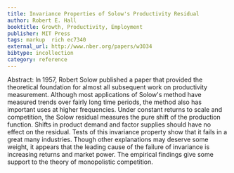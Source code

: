 ```yaml
---
title: Invariance Properties of Solow's Productivity Residual
author: Robert E. Hall
booktitle: Growth, Productivity, Employment
publisher: MIT Press
tags: markup  rich ec7340
external_url: http://www.nber.org/papers/w3034
bibtype: incollection
category: reference
---
```

Abstract: In 1957, Robert Solow published a paper that provided the theoretical foundation for almost all subsequent work on productivity measurement. Although most applications of Solow's method have measured trends over fairly long time periods, the method also has important uses at higher frequencies. Under constant returns to scale and competition, the Solow residual measures the pure shift of the production function. Shifts in product demand and factor supplies should have no effect on the residual. Tests of this invariance property show that it fails in a great many industries. Though other explanations may deserve some weight, it appears that the leading cause of the failure of invariance is increasing returns and market power. The empirical findings give some support to the theory of monopolistic competition.
